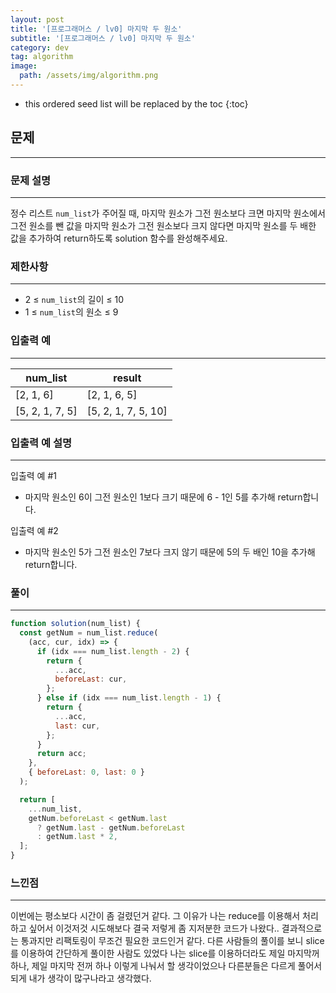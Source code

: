 ```yaml
---
layout: post
title: '[프로그래머스 / lv0] 마지막 두 원소'
subtitle: '[프로그래머스 / lv0] 마지막 두 원소'
category: dev
tag: algorithm
image:
  path: /assets/img/algorithm.png
---
```


<!-- prettier-ignore -->
* this ordered seed list will be replaced by the toc
{:toc}

## 문제

---

### **문제 설명**

---

정수 리스트 `num_list`가 주어질 때, 마지막 원소가 그전 원소보다 크면 마지막 원소에서 그전 원소를 뺀 값을 마지막 원소가 그전 원소보다 크지 않다면 마지막 원소를 두 배한 값을 추가하여 return하도록 solution 함수를 완성해주세요.

### 제한사항

---

- 2 ≤ `num_list`의 길이 ≤ 10
- 1 ≤ `num_list`의 원소 ≤ 9

### 입출력 예

---

| num_list        | result              |
| --------------- | ------------------- |
| [2, 1, 6]       | [2, 1, 6, 5]        |
| [5, 2, 1, 7, 5] | [5, 2, 1, 7, 5, 10] |

### 입출력 예 설명

---

입출력 예 #1

- 마지막 원소인 6이 그전 원소인 1보다 크기 때문에 6 - 1인 5를 추가해 return합니다.

입출력 예 #2

- 마지막 원소인 5가 그전 원소인 7보다 크지 않기 때문에 5의 두 배인 10을 추가해 return합니다.

### 풀이

---

```jsx
function solution(num_list) {
  const getNum = num_list.reduce(
    (acc, cur, idx) => {
      if (idx === num_list.length - 2) {
        return {
          ...acc,
          beforeLast: cur,
        };
      } else if (idx === num_list.length - 1) {
        return {
          ...acc,
          last: cur,
        };
      }
      return acc;
    },
    { beforeLast: 0, last: 0 }
  );

  return [
    ...num_list,
    getNum.beforeLast < getNum.last
      ? getNum.last - getNum.beforeLast
      : getNum.last * 2,
  ];
}
```

### 느낀점

---

이번에는 평소보다 시간이 좀 걸렸던거 같다. 그 이유가 나는 reduce를 이용해서 처리하고 싶어서 이것저것 시도해보다 결국 저렇게 좀 지저분한 코드가 나왔다.. 결과적으로는 통과지만 리팩토링이 무조건 필요한 코드인거 같다.
다른 사람들의 풀이를 보니 slice를 이용하여 간단하게 풀이한 사람도 있었다 나는 slice를 이용하더라도 제일 마지막꺼 하나, 제일 마지막 전꺼 하나 이렇게 나눠서 할 생각이었으나 다른분들은 다르게 풀어서 되게 내가 생각이 많구나라고 생각했다.
